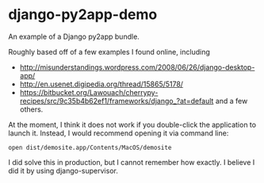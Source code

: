 django-py2app-demo
==================

An example of a Django py2app bundle. 

Roughly based off of a few examples I found online, including
+ http://misunderstandings.wordpress.com/2008/06/26/django-desktop-app/
+ http://en.usenet.digipedia.org/thread/15865/5178/
+ https://bitbucket.org/Lawouach/cherrypy-recipes/src/9c35b4b62ef1/frameworks/django_?at=default
and a few others. 

At the moment, I think it does not work if you double-click the application to
launch it. Instead, I would recommend opening it via command line:

    open dist/demosite.app/Contents/MacOS/demosite

I did solve this in production, but I cannot remember how exactly. I believe I did it
by using django-supervisor.
